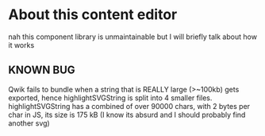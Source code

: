 # About this content editor

nah this component library is unmaintainable but I will briefly talk about how it works

## KNOWN BUG

Qwik fails to bundle when a string that is REALLY large (>~100kb) gets exported, hence highlightSVGString is split into 4 smaller files. highlightSVGString has a combined of over 90000 chars, with 2 bytes per char in JS, its size is 175 kB (I know its absurd and I should probably find another svg)

